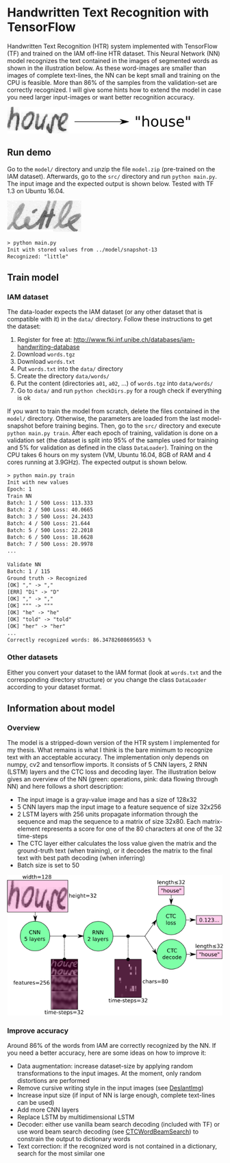 # Handwritten Text Recognition with TensorFlow

Handwritten Text Recognition (HTR) system implemented with TensorFlow (TF) and trained on the IAM off-line HTR dataset.
This Neural Network (NN) model recognizes the text contained in the images of segmented words as shown in the illustration below.
As these word-images are smaller than images of complete text-lines, the NN can be kept small and training on the CPU is feasible.
More than 86% of the samples from the validation-set are correctly recognized.
I will give some hints how to extend the model in case you need larger input-images or want better recognition accuracy.

![img](./doc/htr.png)


## Run demo

Go to the `model/` directory and unzip the file `model.zip` (pre-trained on the IAM dataset).
Afterwards, go to the `src/` directory and run ```python main.py```.
The input image and the expected output is shown below.
Tested with TF 1.3 on Ubuntu 16.04.

![img](./data/test.png)

```
> python main.py
Init with stored values from ../model/snapshot-13
Recognized: "little"
```


## Train model 

### IAM dataset

The data-loader expects the IAM dataset (or any other dataset that is compatible with it) in the `data/` directory.
Follow these instructions to get the dataset:

1. Register for free at: http://www.fki.inf.unibe.ch/databases/iam-handwriting-database
2. Download `words.tgz`
3. Download `words.txt`
4. Put `words.txt` into the `data/` directory
5. Create the directory `data/words/`
6. Put the content (directories `a01`, `a02`, ...) of `words.tgz` into `data/words/`
7. Go to `data/` and run `python checkDirs.py` for a rough check if everything is ok

If you want to train the model from scratch, delete the files contained in the `model/` directory.
Otherwise, the parameters are loaded from the last model-snapshot before training begins.
Then, go to the `src/` directory and execute `python main.py train`.
After each epoch of training, validation is done on a validation set (the dataset is split into 95% of the samples used for training and 5% for validation as defined in the class `DataLoader`).
Training on the CPU takes 6 hours on my system (VM, Ubuntu 16.04, 8GB of RAM and 4 cores running at 3.9GHz).
The expected output is shown below.

```
> python main.py train
Init with new values
Epoch: 1
Train NN
Batch: 1 / 500 Loss: 113.333
Batch: 2 / 500 Loss: 40.0665
Batch: 3 / 500 Loss: 24.2433
Batch: 4 / 500 Loss: 21.644
Batch: 5 / 500 Loss: 22.2018
Batch: 6 / 500 Loss: 18.6628
Batch: 7 / 500 Loss: 20.9978
...

Validate NN
Batch: 1 / 115
Ground truth -> Recognized
[OK] "," -> ","
[ERR] "Di" -> "D"
[OK] "," -> ","
[OK] """ -> """
[OK] "he" -> "he"
[OK] "told" -> "told"
[OK] "her" -> "her"
...
Correctly recognized words: 86.34782608695653 %
```

### Other datasets

Either you convert your dataset to the IAM format (look at `words.txt` and the corresponding directory structure) or you change the class `DataLoader` according to your dataset format.


## Information about model

### Overview

The model is a stripped-down version of the HTR system I implemented for my thesis.
What remains is what I think is the bare minimum to recognize text with an acceptable accuracy.
The implementation only depends on numpy, cv2 and tensorflow imports.
It consists of 5 CNN layers, 2 RNN (LSTM) layers and the CTC loss and decoding layer.
The illustration below gives an overview of the NN (green: operations, pink: data flowing through NN) and here follows a short description:

* The input image is a gray-value image and has a size of 128x32
* 5 CNN layers map the input image to a feature sequence of size 32x256
* 2 LSTM layers with 256 units propagate information through the sequence and map the sequence to a matrix of size 32x80. Each matrix-element represents a score for one of the 80 characters at one of the 32 time-steps
* The CTC layer either calculates the loss value given the matrix and the ground-truth text (when training), or it decodes the matrix to the final text with best path decoding (when inferring)
* Batch size is set to 50

![img](./doc/nn_overview.png)


### Improve accuracy

Around 86% of the words from IAM are correctly recognized by the NN.
If you need a better accuracy, here are some ideas on how to improve it:

* Data augmentation: increase dataset-size by applying random transformations to the input images. At the moment, only random distortions are performed
* Remove cursive writing style in the input images (see [DeslantImg](https://github.com/githubharald/DeslantImg))
* Increase input size (if input of NN is large enough, complete text-lines can be used)
* Add more CNN layers
* Replace LSTM by multidimensional LSTM
* Decoder: either use vanilla beam search decoding (included with TF) or use word beam search decoding (see [CTCWordBeamSearch](https://github.com/githubharald/CTCWordBeamSearch)) to constrain the output to dictionary words
* Text correction: if the recognized word is not contained in a dictionary, search for the most similar one


